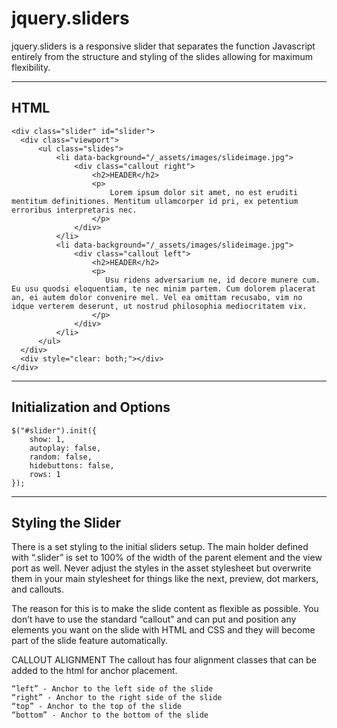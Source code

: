 # jquery.sliders

jquery.sliders is a responsive slider that separates the function Javascript entirely from the structure and styling of the slides allowing for maximum flexibility.


----------------------------------------------------
HTML
----------------------------------------------------
```
<div class="slider" id="slider">
  <div class="viewport">
      <ul class="slides">
          <li data-background="/_assets/images/slideimage.jpg">
              <div class="callout right">
                  <h2>HEADER</h2>
                  <p>
                      Lorem ipsum dolor sit amet, no est eruditi mentitum definitiones. Mentitum ullamcorper id pri, ex petentium erroribus interpretaris nec.
                  </p>
              </div>
          </li>
          <li data-background="/_assets/images/slideimage.jpg">
              <div class="callout left">
                  <h2>HEADER</h2>
                  <p>
                     Usu ridens adversarium ne, id decore munere cum. Eu usu quodsi eloquentiam, te nec minim partem. Cum dolorem placerat an, ei autem dolor convenire mel. Vel ea omittam recusabo, vim no idque verterem deserunt, ut nostrud philosophia mediocritatem vix.
                  </p>
              </div>
          </li>
      </ul>
  </div>
  <div style="clear: both;"></div>
</div>
```

----------------------------------------------------
Initialization and Options
----------------------------------------------------

```
$("#slider").init({
    show: 1,
    autoplay: false,
    random: false,
    hidebuttons: false,
    rows: 1
});

```


----------------------------------------------------
Styling the Slider
----------------------------------------------------

There is a set styling to the initial sliders setup.  The main holder defined with “.slider” is set to 100% of the width of the parent element and the view port as well.   Never adjust the styles in the asset stylesheet but overwrite them in your main stylesheet for things like the next, preview, dot markers, and callouts.

The reason for this is to make the slide content as flexible as possible.  You don’t have to use the standard “callout” and can put and position any elements you want on the slide with HTML and CSS and they will become part of the slide feature automatically.


CALLOUT ALIGNMENT
The callout has four alignment classes that can be added to the html for anchor placement.
```
“left” - Anchor to the left side of the slide
“right” - Anchor to the right side of the slide
“top” - Anchor to the top of the slide
“bottom” - Anchor to the bottom of the slide
```
